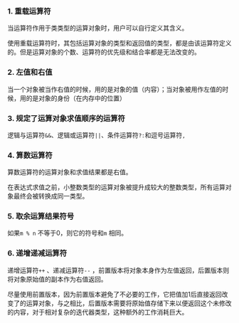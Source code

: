 ### 1. 重载运算符

当运算符作用于类类型的运算对象时，用户可以自行定义其含义。

使用重载运算符时，其包括运算对象的类型和返回值的类型，都是由该运算符定义的。但是运算对象的个数、运算符的优先级和结合率都是无法改变的。 

### 2. 左值和右值

当一个对象被当作右值的时候，用的是对象的值（内容）；当对象被用作左值的时候，用的是对象的身份（在内存中的位置）

### 3. 规定了运算对象求值顺序的运算符

逻辑与运算符`&&`、逻辑或运算符`||`、条件运算符`?:`和逗号运算符`,` 

### 4. 算数运算符

算数运算符的运算对象和求值结果都是右值。

在表达式求值之前，小整数类型的运算对象被提升成较大的整数类型，所有运算对象最终会被转换成同一类型。

### 5. 取余运算结果符号

如果`m % n` 不等于0，则它的符号和`m` 相同。

### 6. 递增递减运算符

递增运算符`++` 、递减运算符`--` ，前置版本将对象本身作为左值返回，后置版本则将对象原始值的副本作为右值返回。

尽量使用前置版本，因为前置版本避免了不必要的工作，它把值加1后直接返回改变了的运算对象，与之相比，后置版本需要将原始值存储下来以便返回这个未修改的内容，对于相对复杂的迭代器类型，这种额外的工作消耗巨大。